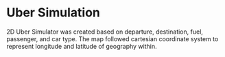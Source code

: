 # Uber Simulation

2D Uber Simulator was created based on departure, destination, fuel, passenger, and car type. The map followed cartesian coordinate system to represent longitude and latitude of geography within. 
